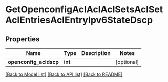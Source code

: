 # GetOpenconfigAclAclAclSetsAclSetAclEntriesAclEntryIpv6StateDscp

## Properties
Name | Type | Description | Notes
------------ | ------------- | ------------- | -------------
**openconfig_acldscp** | **int** |  | [optional] 

[[Back to Model list]](../README.md#documentation-for-models) [[Back to API list]](../README.md#documentation-for-api-endpoints) [[Back to README]](../README.md)


